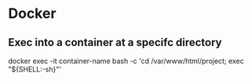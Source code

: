 # Docker

## Exec into a container at a specifc directory

docker exec -it container-name bash -c 'cd /var/www/html/project; exec "${SHELL:-sh}"'